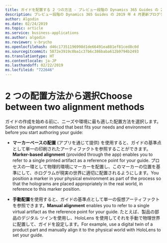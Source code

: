 ```yaml
---
title: ガイドを配置する 2 つの方法 - プレビュー段階の Dynamics 365 Guides の 2019 年 4 月更新プログラムの機能
description: プレビュー段階の Dynamics 365 Guides の 2019 年 4 月更新プログラムを使用し、ガイドを配置する 2 つの方法から選択します
author: Algodin
ms.date: 02/24/2019
ms.topic: article
ms.service: business-applications
ms.author: algodin
ms.reviewer: v-brycho
ms.openlocfilehash: d46c17351196998d1de66491ea881ef81ced8c0d
ms.sourcegitcommit: 5872e3919c0ba1c37b6c386baba612b9794b2493
ms.translationtype: HT
ms.contentlocale: ja-JP
ms.lasthandoff: 02/22/2019
ms.locfileid: "722646"
---
```

# <a name="choose-between-two-alignment-methods"></a><span data-ttu-id="035ea-103">2 つの配置方法から選択</span><span class="sxs-lookup"><span data-stu-id="035ea-103">Choose between two alignment methods</span></span>

<span data-ttu-id="035ea-104">ガイドの作成を始める前に、ニーズや環境に最も適した配置方法を選択します。</span><span class="sxs-lookup"><span data-stu-id="035ea-104">Select the alignment method that best fits your needs and environment before you start authoring your guide:</span></span>    
    
   - <span data-ttu-id="035ea-105">**マーカーベースの配置** (アプリを通じて提供) を使用すると、ガイドの基準点として単一の印刷されたアーティファクトを参照することができます。</span><span class="sxs-lookup"><span data-stu-id="035ea-105">**Marker-based alignment** (provided through the app) enables you to refer to a single printed artifact as a reference point for your guide.</span></span> <span data-ttu-id="035ea-106">プロセスの一環として物理的環境にマーカーを配置し、このマーカーの位置を基準にして、ホログラムが現実の世界に適切に配置されるようにします。</span><span class="sxs-lookup"><span data-stu-id="035ea-106">You position a marker in your physical environment as part of the process so that the holograms are placed appropriately in the real world, in reference to this marker position.</span></span>

   - <span data-ttu-id="035ea-107">**手動配置**を使用すると、ガイドの基準点として単一の仮想アーティファクトを参照できます。</span><span class="sxs-lookup"><span data-stu-id="035ea-107">**Manual alignment** enables you to refer to a single virtual artifact as the reference point for your guide.</span></span> <span data-ttu-id="035ea-108">たとえば、製品の部品のデジタル ツインを使用し、HoloLens を使用してそれを手動で物理世界に配置して、ガイドを設定します。</span><span class="sxs-lookup"><span data-stu-id="035ea-108">For example, use a digital twin of a product part and manually align it to the physical world with HoloLens to set your guide.</span></span> 
